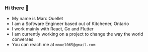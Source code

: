 ### Hi there 👋

- My name is Marc Ouellet
- I am a Software Engineer based out of Kitchener, Ontario
- I work mainly with React, Go and Flutter
- I am currently working on a project to change the way the world converses
- You can reach me at `mouel065@gmail.com`
